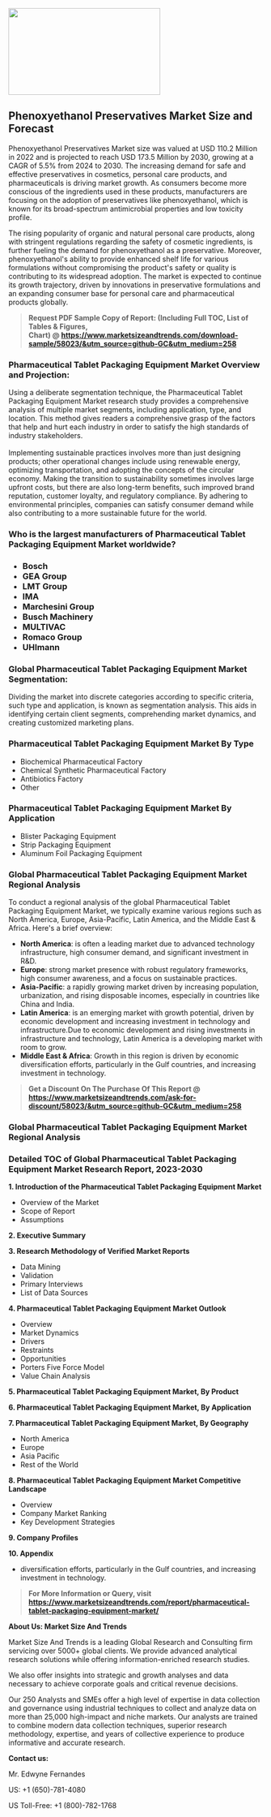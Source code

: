 <p><img class="alignnone size-medium wp-image-20088" src="https://ffe5etoiles.com/wp-content/uploads/2024/12/MST1-300x171.png" alt="" width="300" height="171" /></p><h2>Phenoxyethanol Preservatives Market Size and Forecast</h2><p>Phenoxyethanol Preservatives Market size was valued at USD 110.2 Million in 2022 and is projected to reach USD 173.5 Million by 2030, growing at a CAGR of 5.5% from 2024 to 2030. The increasing demand for safe and effective preservatives in cosmetics, personal care products, and pharmaceuticals is driving market growth. As consumers become more conscious of the ingredients used in these products, manufacturers are focusing on the adoption of preservatives like phenoxyethanol, which is known for its broad-spectrum antimicrobial properties and low toxicity profile.</p><p>The rising popularity of organic and natural personal care products, along with stringent regulations regarding the safety of cosmetic ingredients, is further fueling the demand for phenoxyethanol as a preservative. Moreover, phenoxyethanol's ability to provide enhanced shelf life for various formulations without compromising the product's safety or quality is contributing to its widespread adoption. The market is expected to continue its growth trajectory, driven by innovations in preservative formulations and an expanding consumer base for personal care and pharmaceutical products globally.</p></p><blockquote id="" class=""><strong>Request PDF Sample Copy of Report: (Including Full TOC, List of Tables &amp; Figures, Chart)&nbsp;@&nbsp;<strong><a href="https://www.marketsizeandtrends.com/download-sample/58023/&utm_source=github-GC&utm_medium=258" target="_blank">https://www.marketsizeandtrends.com/download-sample/58023/&utm_source=github-GC&utm_medium=258</a></strong></strong></blockquote><h3 id="" class="">Pharmaceutical Tablet Packaging Equipment Market&nbsp;Overview and Projection:</h3><p id="" class="">Using a deliberate segmentation technique, the Pharmaceutical Tablet Packaging Equipment Market research study provides a comprehensive analysis of multiple market segments, including application, type, and location. This method gives readers a comprehensive grasp of the factors that help and hurt each industry in order to satisfy the high standards of industry stakeholders. <br /> <br />Implementing sustainable practices involves more than just designing products; other operational changes include using renewable energy, optimizing transportation, and adopting the concepts of the circular economy. Making the transition to sustainability sometimes involves large upfront costs, but there are also long-term benefits, such improved brand reputation, customer loyalty, and regulatory compliance. By adhering to environmental principles, companies can satisfy consumer demand while also contributing to a more sustainable future for the world.</p><h3 id="" class="">Who is the largest manufacturers of&nbsp;Pharmaceutical Tablet Packaging Equipment Market worldwide?</h3><h3 class=""><p><ul><li>Bosch </li><li> GEA Group </li><li> LMT Group </li><li> IMA </li><li> Marchesini Group </li><li> Busch Machinery </li><li> MULTIVAC </li><li> Romaco Group </li><li> UHlmann</li></ul></p></h3><h3 id="" class="">Global&nbsp;Pharmaceutical Tablet Packaging Equipment Market Segmentation:</h3><p id="" class="">Dividing the market into discrete categories according to specific criteria, such type and application, is known as segmentation analysis. This aids in identifying certain client segments, comprehending market dynamics, and creating customized marketing plans.</p><h3 id="" class="">Pharmaceutical Tablet Packaging Equipment Market&nbsp;By Type</h3><p><p><ul><li>Biochemical Pharmaceutical Factory </li><li> Chemical Synthetic Pharmaceutical Factory </li><li> Antibiotics Factory </li><li> Other</p></li></ul></p></p><h3 id="" class="">Pharmaceutical Tablet Packaging Equipment Market&nbsp;By Application</h3><p class=""><p><ul><li>Blister Packaging Equipment </li><li> Strip Packaging Equipment </li><li> Aluminum Foil Packaging Equipment</li></ul></p></p><h3 id="" class="">Global Pharmaceutical Tablet Packaging Equipment Market Regional Analysis</h3><p id="" class="">To conduct a regional analysis of the global Pharmaceutical Tablet Packaging Equipment Market, we typically examine various regions such as North America, Europe, Asia-Pacific, Latin America, and the Middle East &amp; Africa. Here's a brief overview:</p><ul><li><strong>North America</strong>: is often a leading market due to advanced technology infrastructure, high consumer demand, and significant investment in R&amp;D.</li><li><strong>Europe</strong>: strong market presence with robust regulatory frameworks, high consumer awareness, and a focus on sustainable practices.</li><li><strong>Asia-Pacific</strong>: a rapidly growing market driven by increasing population, urbanization, and rising disposable incomes, especially in countries like China and India.</li><li><strong>Latin America</strong>: is an emerging market with growth potential, driven by economic development and increasing investment in technology and infrastructure.Due to economic development and rising investments in infrastructure and technology, Latin America is a developing market with room to grow.</li><li><strong>Middle East &amp; Africa</strong>: Growth in this region is driven by economic diversification efforts, particularly in the Gulf countries, and increasing investment in technology.</li></ul><blockquote id="" class=""><strong>Get a Discount On The Purchase Of This Report @ <strong><a href="https://www.marketsizeandtrends.com/ask-for-discount/58023/&utm_source=github-GC&utm_medium=258" target="_blank">https://www.marketsizeandtrends.com/ask-for-discount/58023/&utm_source=github-GC&utm_medium=258</a></strong></strong></blockquote><h3 id="" class="">Global Pharmaceutical Tablet Packaging Equipment Market Regional Analysis</h3><h3 id="" class="">Detailed TOC of Global Pharmaceutical Tablet Packaging Equipment Market Research Report, 2023-2030</h3><p id="" class=""><strong>1. Introduction of the Pharmaceutical Tablet Packaging Equipment Market</strong></p><ul><li>Overview of the Market</li><li>Scope of Report</li><li>Assumptions</li></ul><p id="" class=""><strong>2. Executive Summary</strong></p><p id="" class=""><strong>3. Research Methodology of Verified Market Reports</strong></p><ul><li>Data Mining</li><li>Validation</li><li>Primary Interviews</li><li>List of Data Sources</li></ul><p id="" class=""><strong>4. Pharmaceutical Tablet Packaging Equipment Market Outlook</strong></p><ul><li>Overview</li><li>Market Dynamics</li><li>Drivers</li><li>Restraints</li><li>Opportunities</li><li>Porters Five Force Model</li><li>Value Chain Analysis</li></ul><p id="" class=""><strong>5. Pharmaceutical Tablet Packaging Equipment Market, By Product</strong></p><p id="" class=""><strong>6. Pharmaceutical Tablet Packaging Equipment Market, By Application</strong></p><p id="" class=""><strong>7. Pharmaceutical Tablet Packaging Equipment Market, By Geography</strong></p><ul><li>North America</li><li>Europe</li><li>Asia Pacific</li><li>Rest of the World</li></ul><p id="" class=""><strong>8. Pharmaceutical Tablet Packaging Equipment Market Competitive Landscape</strong></p><ul><li>Overview</li><li>Company Market Ranking</li><li>Key Development Strategies</li></ul><p id="" class=""><strong>9. Company Profiles</strong></p><p id="" class=""><strong>10. Appendix</strong></p><ul><li>diversification efforts, particularly in the Gulf countries, and increasing investment in technology.</li></ul><blockquote id="" class=""><strong>For More Information or Query, visit <strong><strong><a href="https://www.marketsizeandtrends.com/report/pharmaceutical-tablet-packaging-equipment-market/" target="_blank">https://www.marketsizeandtrends.com/report/pharmaceutical-tablet-packaging-equipment-market/</a></strong></strong></strong></blockquote><p id="" class=""><strong>About Us: Market Size And Trends</strong></p><p id="" class="">Market Size And Trends is a leading Global Research and Consulting firm servicing over 5000+ global clients. We provide advanced analytical research solutions while offering information-enriched research studies.</p><p id="" class="">We also offer insights into strategic and growth analyses and data necessary to achieve corporate goals and critical revenue decisions.</p><p id="" class="">Our 250 Analysts and SMEs offer a high level of expertise in data collection and governance using industrial techniques to collect and analyze data on more than 25,000 high-impact and niche markets. Our analysts are trained to combine modern data collection techniques, superior research methodology, expertise, and years of collective experience to produce informative and accurate research.</p><p id="" class=""><strong>Contact us:</strong></p><p id="" class="">Mr. Edwyne Fernandes</p><p id="" class="">US: +1 (650)-781-4080</p><p id="" class="">US Toll-Free: +1 (800)-782-1768</p>
